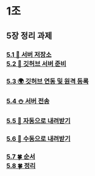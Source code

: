 1조
=
5장 정리 과제
-

### [5.1 🚀 서버 저장소 <br> 5.2 🚀 깃허브 서버 준비](https://github.com/QBteamOSS/QBteamOSS/blob/main/1%EB%B2%88.md)
### [5.3 🌍 깃허브 연동 및 원격 등록](https://github.com/QBteamOSS/QBteamOSS/blob/main/2%EB%B2%88.md)
### [5.4 ⛄ 서버 전송](https://github.com/QBteamOSS/QBteamOSS/blob/main/3%EB%B2%88.md)
### [5.5 🌊 자동으로 내려받기](https://github.com/QBteamOSS/QBteamOSS/blob/main/4%EB%B2%88.md)
### [5.6 🎈 수동으로 내려받기](https://github.com/QBteamOSS/QBteamOSS/blob/main/5%EB%B2%88.md)
### [5.7 🍀 순서 <br>5.8 🍀 정리](https://github.com/QBteamOSS/QBteamOSS/blob/main/6%EB%B2%88.md)
